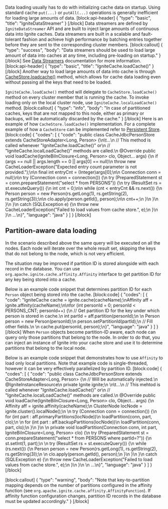 Data loading usually has to do with initializing cache data on startup. Using standard cache `put(...)` or `putAll(...)` operations is generally inefficient for loading large amounts of data. 
[block:api-header]
{
  "type": "basic",
  "title": "IgniteDataStreamer"
}
[/block]
Data streamers are defined by `IgniteDataStreamer` API and are built to inject large amounts of continuous data into Ignite caches. Data streamers are built in a scalable and fault-tolerant fashion and achieve high performance by batching entries together before they are sent to the corresponding cluster members.
[block:callout]
{
  "type": "success",
  "body": "Data streamers should be used to load large amount of data into caches at any time, including pre-loading on startup."
}
[/block]
See  [Data Streamers](doc:data-streamers) documentation for more information.
[block:api-header]
{
  "type": "basic",
  "title": "IgniteCache.loadCache()"
}
[/block]
Another way to load large amounts of data into cache is through [CacheStore.loadcache()](doc:persistent-store#section-loadcache-)  method, which allows for cache data loading even without passing all the keys that need to be loaded. 

`IgniteCache.loadCache()` method will delegate to `CacheStore.loadCache()` method on every cluster member that is running the cache. To invoke loading only on the local cluster node, use `IgniteCache.localLoadCache()` method.
[block:callout]
{
  "type": "info",
  "body": "In case of partitioned caches, keys that are not mapped to this node, either as primary or backups, will be automatically discarded by the cache."
}
[/block]
Here is an example of how `CacheStore.loadCache()` implementation. For a complete example of how a `CacheStore` can be implemented refer to [Persistent Store](doc:persistent-store).
[block:code]
{
  "codes": [
    {
      "code": "public class CacheJdbcPersonStore extends CacheStoreAdapter<Long, Person> {\n\t...\n  // This method is called whenever \"IgniteCache.loadCache()\" or\n  // \"IgniteCache.localLoadCache()\" methods are called.\n  @Override public void loadCache(IgniteBiInClosure<Long, Person> clo, Object... args) {\n    if (args == null || args.length == 0 || args[0] == null)\n      throw new CacheLoaderException(\"Expected entry count parameter is not provided.\");\n\n    final int entryCnt = (Integer)args[0];\n\n    Connection conn = null;\n\n    try (Connection conn = connection()) {\n      try (PreparedStatement st = conn.prepareStatement(\"select * from PERSONS\")) {\n        try (ResultSet rs = st.executeQuery()) {\n          int cnt = 0;\n\n          while (cnt < entryCnt && rs.next()) {\n            Person person = new Person(rs.getLong(1), rs.getString(2), rs.getString(3));\n\n            clo.apply(person.getId(), person);\n\n            cnt++;\n          }\n        }\n      }\n    }\n    catch (SQLException e) {\n      throw new CacheLoaderException(\"Failed to load values from cache store.\", e);\n    }\n  }\n  ...\n}",
      "language": "java"
    }
  ]
}
[/block]
## Partition-aware data loading

In the scenario described above the same query will be executed on all the nodes. Each node will iterate over the whole result set, skipping the keys that do not belong to the node, which is not very efficient. 

The situation may be improved if partition ID is stored alongside with each record in the database. You can use `org.apache.ignite.cache.affinity.Affinity` interface to get partition ID for any key being stored into a cache.

Below is an example code snippet that determines partition ID for each `Person` object being stored into the cache.
[block:code]
{
  "codes": [
    {
      "code": "IgniteCache cache = ignite.cache(cacheName);\nAffinity aff = ignite.affinity(cacheName);\n\nfor (int personId = 0; personId < PERSONS_CNT; personId++) {\n    // Get partition ID for the key under which person is stored in cache.\n    int partId = aff.partition(personId);\n  \n    Person person = new Person(personId);\n    person.setPartitionId(partId);\n    // Fill other fields.\n  \n    cache.put(personId, person);\n}",
      "language": "java"
    }
  ]
}
[/block]
When `Person` objects become partition-ID aware, each node can query only those partitions that belong to the node. In order to do that, you can inject an instance of Ignite into your cache store and use it to determine partitions that belong to the local node. 

Below is an example code snippet that demonstrates how to use `Affinity` to load only local partitions. Note that example code is single-threaded, however it can be very effectively parallelized by partition ID.
[block:code]
{
  "codes": [
    {
      "code": "public class CacheJdbcPersonStore extends CacheStoreAdapter<Long, Person> {\n  // Will be automatically injected.\n  @IgniteInstanceResource\n  private Ignite ignite;\n  \n\t...\n  // This mehtod is called whenever \"IgniteCache.loadCache()\" or\n  // \"IgniteCache.localLoadCache()\" methods are called.\n  @Override public void loadCache(IgniteBiInClosure<Long, Person> clo, Object... args) {\n    Affinity aff = ignite.affinity(cacheName);\n    ClusterNode locNode = ignite.cluster().localNode();\n    \n    try (Connection conn = connection()) {\n      for (int part : aff.primaryPartitions(locNode))\n        loadPartition(conn, part, clo);\n      \n      for (int part : aff.backupPartitions(locNode))\n        loadPartition(conn, part, clo);\n    }\n  }\n  \n  private void loadPartition(Connection conn, int part, IgniteBiInClosure<Long, Person> clo) {\n    try (PreparedStatement st = conn.prepareStatement(\"select * from PERSONS where partId=?\")) {\n      st.setInt(1, part);\n      \n      try (ResultSet rs = st.executeQuery()) {\n        while (rs.next()) {\n          Person person = new Person(rs.getLong(1), rs.getString(2), rs.getString(3));\n          \n          clo.apply(person.getId(), person);\n        }\n      }\n    }\n    catch (SQLException e) {\n      throw new CacheLoaderException(\"Failed to load values from cache store.\", e);\n    }\n  }\n  \n  ...\n}",
      "language": "java"
    }
  ]
}
[/block]

[block:callout]
{
  "type": "warning",
  "body": "Note that key-to-partition mapping depends on the number of partitions configured in the affinity function (see `org.apache.ignite.cache.affinity.AffinityFunction`). If affinity function configuration changes, partition ID records in the database must be updated accordingly."
}
[/block]